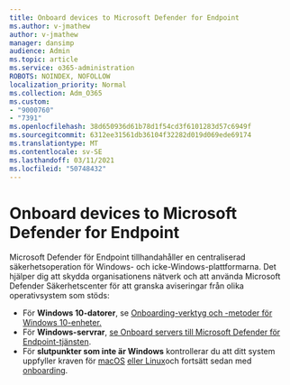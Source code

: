```yaml
---
title: Onboard devices to Microsoft Defender for Endpoint
ms.author: v-jmathew
author: v-jmathew
manager: dansimp
audience: Admin
ms.topic: article
ms.service: o365-administration
ROBOTS: NOINDEX, NOFOLLOW
localization_priority: Normal
ms.collection: Adm_O365
ms.custom:
- "9000760"
- "7391"
ms.openlocfilehash: 38d650936d61b78d1f54cd3f6101283d57c6949f
ms.sourcegitcommit: 6312ee31561db36104f32282d019d069ede69174
ms.translationtype: MT
ms.contentlocale: sv-SE
ms.lasthandoff: 03/11/2021
ms.locfileid: "50748432"
---
```

# <a name="onboard-devices-to-microsoft-defender-for-endpoint"></a>Onboard devices to Microsoft Defender for Endpoint

Microsoft Defender för Endpoint tillhandahåller en centraliserad säkerhetsoperation för Windows- och icke-Windows-plattformarna. Det hjälper dig att skydda organisationens nätverk och att använda Microsoft Defender Säkerhetscenter för att granska aviseringar från olika operativsystem som stöds:

- För **Windows 10-datorer**, se [Onboarding-verktyg och -metoder för Windows 10-enheter.](https://go.microsoft.com/fwlink/?linkid=2143460)
- För **Windows-servrar**, [se Onboard servers till Microsoft Defender för Endpoint-tjänsten](https://go.microsoft.com/fwlink/?linkid=2143627).
- För **slutpunkter som inte är Windows** kontrollerar du att ditt system uppfyller kraven för [macOS](https://go.microsoft.com/fwlink/?linkid=2143461) [eller Linux](https://go.microsoft.com/fwlink/?linkid=2143462)och fortsätt sedan med [onboarding](https://go.microsoft.com/fwlink/?linkid=2143628).
